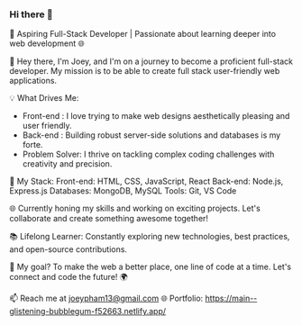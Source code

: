 ### Hi there 👋

🚀 Aspiring Full-Stack Developer | Passionate about learning deeper into web development 🌐

👋 Hey there, I'm Joey, and I'm on a journey to become a proficient full-stack developer. My mission is to be able to create full stack user-friendly web applications.

💡 What Drives Me:
- Front-end : I love trying to make web designs aesthetically pleasing and user friendly.
- Back-end : Building robust server-side solutions and databases is my forte.
- Problem Solver: I thrive on tackling complex coding challenges with creativity and precision.

🌟 My Stack:
Front-end: HTML, CSS, JavaScript, React
Back-end: Node.js, Express.js
Databases: MongoDB, MySQL
Tools: Git, VS Code

🌐 Currently honing my skills and working on exciting projects. Let's collaborate and create something awesome together!

📚 Lifelong Learner: Constantly exploring new technologies, best practices, and open-source contributions.

🎯 My goal? To make the web a better place, one line of code at a time. Let's connect and code the future! 🌍

📫 Reach me at joeypham13@gmail.com
🌐 Portfolio: https://main--glistening-bubblegum-f52663.netlify.app/
